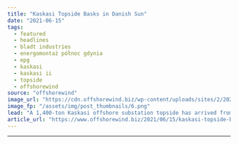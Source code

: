 ```yaml
---
title: "Kaskasi Topside Basks in Danish Sun"
date: "2021-06-15"
tags: 
  - featured
  - headlines
  - bladt industries
  - energomontaż północ gdynia
  - epg
  - kaskasi
  - kaskasi ii
  - topside
  - offshorewind
source: "offshorewind"
image_url: "https://cdn.offshorewind.biz/wp-content/uploads/sites/2/2021/06/15115003/Kaskasi-Topside-Basks-in-Danish-Sun.png"
image_fp: "/assets/img/post_thumbnails/6.png"
lead: "A 1,400-ton Kaskasi offshore substation topside has arrived from Poland to Bladt Industry&#8217;s site"
article_url: "https://www.offshorewind.biz/2021/06/15/kaskasi-topside-basks-in-danish-sun/"
---
```


---
